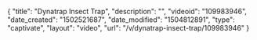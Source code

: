 {
    "title": "Dynatrap Insect Trap",
    "description": "",
    "videoid": "109983946",
    "date_created": "1502521687",
    "date_modified": "1504812891",
    "type": "captivate",
    "layout": "video",
    "url": "\/v\/dynatrap-insect-trap\/109983946"
}